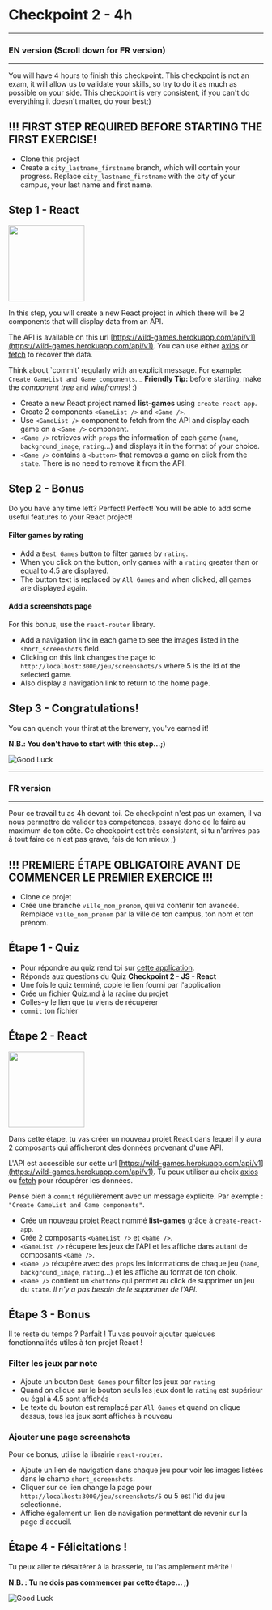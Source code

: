 # Checkpoint 2 - 4h

---
### EN version (Scroll down for FR version)
---

You will have 4 hours to finish this checkpoint. This checkpoint is not an exam, it will allow us to validate your skills, so try to do it as much as possible on your side.
This checkpoint is very consistent, if you can't do everything it doesn't matter, do your best;)

## !!! FIRST STEP REQUIRED BEFORE STARTING THE FIRST EXERCISE!

- Clone this project
- Create a `city_lastname_firstname` branch, which will contain your progress. Replace `city_lastname_firstname` with the city of your campus, your last name and first name.

## Step 1 - React

<img src="https://giphygifs.s3.amazonaws.com/media/14hVsVZomE4hj2/giphy.gif" height="150">

In this step, you will create a new React project in which there will be 2 components that will display data from an API.

The API is available on this url [https://wild-games.herokuapp.com/api/v1](https://wild-games.herokuapp.com/api/v1).
You can use either [axios](https://github.com/axios/axios) or [fetch](https://developer.mozilla.org/fr/docs/Web/API/Fetch_API/Using_Fetch) to recover the data.

Think about `commit' regularly with an explicit message. For example: ``Create GameList and Game components``.
_
**Friendly Tip:** before starting, make the *component tree* and *wireframes*! :)

- Create a new React project named **list-games** using `create-react-app`.
- Create 2 components `<GameList />` and `<Game />`.
- Use `<GameList />` component to fetch from the API and display each game on a `<Game />` component.
- `<Game />` retrieves with `props` the information of each game (`name`, `background_image`, `rating`...) and displays it in the format of your choice.
- `<Game />` contains a `<button>` that removes a game on click from the `state`. There is no need to remove it from the API.

## Step 2 - Bonus

Do you have any time left? Perfect! Perfect! You will be able to add some useful features to your React project!

#### Filter games by rating

- Add a `Best Games` button to filter games by `rating`.
- When you click on the button, only games with a `rating` greater than or equal to 4.5 are displayed.
- The button text is replaced by `All Games` and when clicked, all games are displayed again.

#### Add a screenshots page

For this bonus, use the `react-router` library.

- Add a navigation link in each game to see the images listed in the `short_screenshots` field. 
- Clicking on this link changes the page to `http://localhost:3000/jeu/screenshots/5` where 5 is the id of the selected game.
- Also display a navigation link to return to the home page.

## Step 3 - Congratulations!

You can quench your thirst at the brewery, you've earned it!

**N.B.: You don't have to start with this step...;)**

![Good Luck](https://media.giphy.com/media/AC1PtbdsJZyOQ/giphy.gif)


---
### FR version
---

Pour ce travail tu as 4h devant toi. Ce checkpoint n'est pas un examen, il va nous permettre de valider tes compétences, essaye donc de le faire au maximum de ton côté.
Ce checkpoint est très consistant, si tu n'arrives pas à tout faire ce n'est pas grave, fais de ton mieux ;)

## !!! PREMIERE ÉTAPE OBLIGATOIRE AVANT DE COMMENCER LE PREMIER EXERCICE !!!

- Clone ce projet
- Crée une branche `ville_nom_prenom`, qui va contenir ton avancée. Remplace `ville_nom_prenom` par la ville de ton campus, ton nom et ton prénom.

## Étape 1 - Quiz

- Pour répondre au quiz rend toi sur [cette application](https://wild-quiz-client.herokuapp.com/).
- Réponds aux questions du Quiz **Checkpoint 2 - JS - React**
- Une fois le quiz terminé, copie le lien fourni par l'application
- Crée un fichier Quiz.md à la racine du projet
- Colles-y le lien que tu viens de récupérer
- `commit` ton fichier

## Étape 2 - React

<img src="https://giphygifs.s3.amazonaws.com/media/14hVsVZomE4hj2/giphy.gif" height="150">

Dans cette étape, tu vas créer un nouveau projet React dans lequel il y aura 2 composants qui afficheront des données provenant d'une API.

L'API est accessible sur cette url [https://wild-games.herokuapp.com/api/v1](https://wild-games.herokuapp.com/api/v1).
Tu peux utiliser au choix [axios](https://github.com/axios/axios) ou [fetch](https://developer.mozilla.org/fr/docs/Web/API/Fetch_API/Using_Fetch) pour récupérer les données.

Pense bien à `commit` régulièrement avec un message explicite. Par exemple : `"Create GameList and Game components"`.

- Crée un nouveau projet React nommé **list-games** grâce à `create-react-app`.
- Crée 2 composants `<GameList />` et `<Game />`.
- `<GameList />` récupère les jeux de l'API et  les affiche dans autant de composants `<Game />`.
- `<Game />` récupère avec des `props` les informations de chaque jeu (`name`, `background_image`, `rating`…) et les affiche au format de ton choix.
- `<Game />` contient un `<button>` qui permet au click de supprimer un jeu du `state`. _Il n'y a pas besoin de le supprimer de l'API._

## Étape 3 - Bonus

Il te reste du temps ? Parfait ! Tu vas pouvoir ajouter quelques fonctionnalités utiles à ton projet React !

### Filter les jeux par note

- Ajoute un bouton `Best Games` pour filter les jeux par `rating`
- Quand on clique sur le bouton seuls les jeux dont le `rating` est supérieur ou égal à 4.5 sont affichés
- Le texte du bouton est remplacé par `All Games` et quand on clique dessus, tous les jeux sont affichés à nouveau

### Ajouter une page screenshots

Pour ce bonus, utilise la librairie `react-router`.

- Ajoute un lien de navigation dans chaque jeu pour voir les images listées dans le champ `short_screenshots`. 
- Cliquer sur ce lien change la page pour `http://localhost:3000/jeu/screenshots/5` ou 5 est l'id du jeu selectionné.
- Affiche également un lien de navigation permettant de revenir sur la page d'accueil.

## Étape 4 - Félicitations !

Tu peux aller te désaltérer à la brasserie, tu l'as amplement mérité !

**N.B. : Tu ne dois pas commencer par cette étape… ;)**

![Good Luck](https://media.giphy.com/media/AC1PtbdsJZyOQ/giphy.gif)
